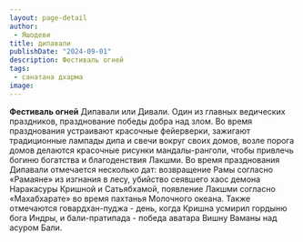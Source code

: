```yaml
---
layout: page-detail
author:
 - Яшодеви
title: дипавали
publishDate: "2024-09-01"
description: Фестиваль огней
tags:
 - санатана дхарма
image: 
---
```


__Фестиваль огней__
Дипавали или Дивали.
Один из главных ведических праздников, празднование победы добра над злом. Во время празднования устраивают красочные фейерверки, зажигают традиционные лампады дипа и свечи вокруг своих домов, возле порога домов делаются красочные рисунки мандалы-ранголи, чтобы привлечь богиню богатства и благоденствия Лакшми. Во время празднования Дипавали отмечается несколько дат: возвращение Рамы согласно «Рамаяне» из изгнания в лесу, убийство сеявшего хаос демона Наракасуры Кришной и Сатьябхамой, появление Лакшми согласно «Махабхарате» во время пахтанья Молочного океана. Также отмечаются говардхан-пуджа - день, когда Кришна усмирил гордыню бога Индры, и бали-пратипада - победа аватара Вишну Ваманы над асуром Бали.

